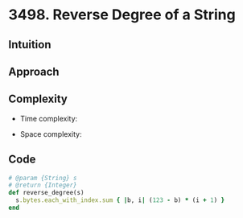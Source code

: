# 3498. Reverse Degree of a String

## Intuition

## Approach
<!-- Describe your approach to solving the problem. -->

## Complexity

- Time complexity:
<!-- Add your time complexity here, e.g. $$O(n)$$ -->

- Space complexity:
<!-- Add your space complexity here, e.g. $$O(n)$$ -->

## Code

```ruby
# @param {String} s
# @return {Integer}
def reverse_degree(s)
  s.bytes.each_with_index.sum { |b, i| (123 - b) * (i + 1) }
end
```
